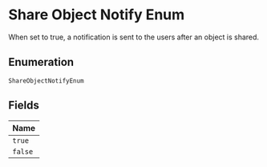 
# Share Object Notify Enum

When set to true, a notification is sent to the users after an object is shared.

## Enumeration

`ShareObjectNotifyEnum`

## Fields

| Name |
|  --- |
| `true` |
| `false` |

